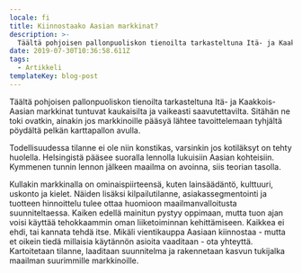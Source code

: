 ```yaml
---
locale: fi
title: Kiinnostaako Aasian markkinat?
description: >-
  Täältä pohjoisen pallonpuoliskon tienoilta tarkasteltuna Itä- ja Kaakkois-Aasian markkinat tuntuvat kaukaisilta ja vaikeasti saavutettavilta.
date: 2019-07-30T10:36:58.611Z
tags:
  - Artikkeli
templateKey: blog-post
---
```


Täältä pohjoisen pallonpuoliskon tienoilta tarkasteltuna Itä- ja Kaakkois-Aasian markkinat tuntuvat kaukaisilta ja vaikeasti saavutettavilta. Sitähän ne toki ovatkin, ainakin jos markkinoille pääsyä lähtee tavoittelemaan tyhjältä pöydältä pelkän karttapallon avulla.

Todellisuudessa tilanne ei ole niin konstikas, varsinkin jos kotiläksyt on tehty huolella. Helsingistä pääsee suoralla lennolla lukuisiin Aasian kohteisiin. Kymmenen tunnin lennon jälkeen maailma on avoinna, siis teorian tasolla.

Kullakin markkinalla on ominaispiirteensä, kuten lainsäädäntö, kulttuuri, uskonto ja kielet. Näiden lisäksi kilpailutilanne, asiakassegmentointi ja tuotteen hinnoittelu tulee ottaa huomioon maailmanvalloitusta suunniteltaessa. Kaiken edellä mainitun pystyy oppimaan, mutta tuon ajan voisi käyttää tehokkaammin oman liiketoiminnan kehittämiseen. Kaikkea ei ehdi, tai kannata tehdä itse. Mikäli vientikauppa Aasiaan kiinnostaa - mutta et oikein tiedä millaisia käytännön asioita vaaditaan - ota yhteyttä. Kartoitetaan tilanne, laaditaan suunnitelma ja rakennetaan kasvun tukijalka maailman suurimmille markkinoille.
